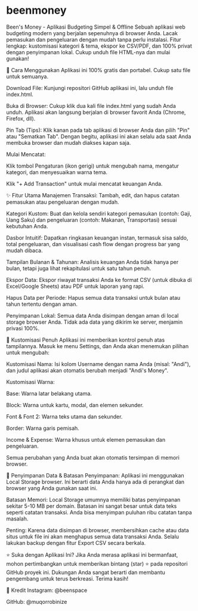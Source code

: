 # beenmoney
Been's Money - Aplikasi Budgeting Simpel &amp; Offline  Sebuah aplikasi web budgeting modern yang berjalan sepenuhnya di browser Anda. Lacak pemasukan dan pengeluaran dengan mudah tanpa perlu instalasi. Fitur lengkap: kustomisasi kategori &amp; tema, ekspor ke CSV/PDF, dan 100% privat dengan penyimpanan lokal. Cukup unduh file HTML-nya dan mulai gunakan!

🚀 Cara Menggunakan
Aplikasi ini 100% gratis dan portabel. Cukup satu file untuk semuanya.

Download File: Kunjungi repositori GitHub aplikasi ini, lalu unduh file index.html.

Buka di Browser: Cukup klik dua kali file index.html yang sudah Anda unduh. Aplikasi akan langsung berjalan di browser favorit Anda (Chrome, Firefox, dll).

Pin Tab (Tips): Klik kanan pada tab aplikasi di browser Anda dan pilih "Pin" atau "Sematkan Tab". Dengan begitu, aplikasi ini akan selalu ada saat Anda membuka browser dan mudah diakses kapan saja.

Mulai Mencatat:

Klik tombol Pengaturan (ikon gerigi) untuk mengubah nama, mengatur kategori, dan menyesuaikan warna tema.

Klik "+ Add Transaction" untuk mulai mencatat keuangan Anda.

✨ Fitur Utama
Manajemen Transaksi: Tambah, edit, dan hapus catatan pemasukan atau pengeluaran dengan mudah.

Kategori Kustom: Buat dan kelola sendiri kategori pemasukan (contoh: Gaji, Uang Saku) dan pengeluaran (contoh: Makanan, Transportasi) sesuai kebutuhan Anda.

Dasbor Intuitif: Dapatkan ringkasan keuangan instan, termasuk sisa saldo, total pengeluaran, dan visualisasi cash flow dengan progress bar yang mudah dibaca.

Tampilan Bulanan & Tahunan: Analisis keuangan Anda tidak hanya per bulan, tetapi juga lihat rekapitulasi untuk satu tahun penuh.

Ekspor Data: Ekspor riwayat transaksi Anda ke format CSV (untuk dibuka di Excel/Google Sheets) atau PDF untuk laporan yang rapi.

Hapus Data per Periode: Hapus semua data transaksi untuk bulan atau tahun tertentu dengan aman.

Penyimpanan Lokal: Semua data Anda disimpan dengan aman di local storage browser Anda. Tidak ada data yang dikirim ke server, menjamin privasi 100%.

🎨 Kustomisasi Penuh
Aplikasi ini memberikan kontrol penuh atas tampilannya. Masuk ke menu Settings, dan Anda akan menemukan pilihan untuk mengubah:

Kustomisasi Nama: Isi kolom Username dengan nama Anda (misal: "Andi"), dan judul aplikasi akan otomatis berubah menjadi "Andi's Money".

Kustomisasi Warna:

Base: Warna latar belakang utama.

Block: Warna untuk kartu, modal, dan elemen sekunder.

Font & Font 2: Warna teks utama dan sekunder.

Border: Warna garis pemisah.

Income & Expense: Warna khusus untuk elemen pemasukan dan pengeluaran.

Semua perubahan yang Anda buat akan otomatis tersimpan di memori browser.

💾 Penyimpanan Data & Batasan
Penyimpanan: Aplikasi ini menggunakan Local Storage browser. Ini berarti data Anda hanya ada di perangkat dan browser yang Anda gunakan saat ini.

Batasan Memori: Local Storage umumnya memiliki batas penyimpanan sekitar 5-10 MB per domain. Batasan ini sangat besar untuk data teks seperti catatan transaksi. Anda bisa menyimpan puluhan ribu catatan tanpa masalah.

Penting: Karena data disimpan di browser, membersihkan cache atau data situs untuk file ini akan menghapus semua data transaksi Anda. Selalu lakukan backup dengan fitur Export CSV secara berkala.

⭐ Suka dengan Aplikasi Ini?
Jika Anda merasa aplikasi ini bermanfaat, mohon pertimbangkan untuk memberikan bintang (star) ⭐ pada repositori GitHub proyek ini. Dukungan Anda sangat berarti dan membantu pengembang untuk terus berkreasi. Terima kasih!

🙏 Kredit
Instagram: @beenspace

GitHub: @muqorrobinize
